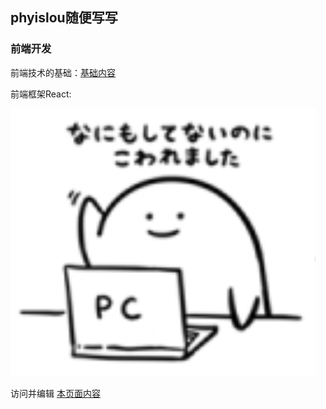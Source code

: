 ## phyislou随便写写


### 前端开发
前端技术的基础：[基础内容](base/preface.md)

前端框架React:


![PC图标](./img/top_1.png '好难啊')


访问并编辑 [本页面内容](https://github.com/phyislou/phyislou.github.io/edit/master/README.md)